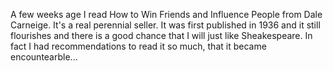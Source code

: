 A few weeks age I read How to Win Friends and Influence People from Dale Carneige. It's a real perennial seller. It was first published in 1936 and it still flourishes and there is a good chance that I will just like Sheakespeare. In fact I had recommendations to read it so much, that it became encountearble...